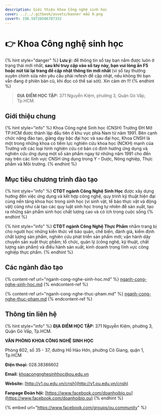 ```yaml
---
description: Giới thiệu khoa Công nghệ sinh học
cover: ../../.gitbook/assets/banner mẫu 9.png
coverY: 198.59728506787332
---
```


# 👉 Khoa Công nghệ sinh học

{% hint style="danger" %}
**Lưu ý:** để thông tin sổ tay bạn nắm được luôn ở trạng thái mới nhất, **sau khi truy cập vào sổ tay này, bạn vui lòng ấn F5 hoặc nút tải lại trang để cập nhật thông tin mới nhất** (vì sổ tay thường xuyên chỉnh sửa nên yêu cầu phải refesh để cập nhật, nếu không thì bạn vẫn đang ở phiên bản cũ, khi đọc có thể sai sót). Xin cảm ơn !!!
{% endhint %}

> **ĐỊA ĐIỂM HỌC TẬP:** 371 Nguyễn Kiệm, phường 3, Quận Gò Vấp, Tp.HCM.

## **Giới thiệu chung**

{% hint style="info" %}
Khoa Công nghệ Sinh học (CNSH) Trường ĐH Mở TP.HCM được thành lập đầu tiên ở khu vực phía Nam từ năm 1991. Bên cạnh chức năng đào tạo, giảng dạy bậc đại học và sau đại học, Khoa CNSH là một trong những khoa có tiềm lực nghiên cứu khoa học (NCKH) mạnh của Trường với các loại hình nghiên cứu cơ bản có định hướng ứng dụng và nghiên cứu ứng dụng một số sản phẩm ngay từ những năm 1991 cho đến nay trên các lĩnh vực CNSH ứng dụng trong Y – Dược, Nông nghiệp, Thực phẩm và Môi trường.
{% endhint %}

## Mục tiêu chương trình đào tạo

{% hint style="info" %}
**CTĐT ngành Công Nghệ Sinh Học** được xây dựng hướng đến việc ứng dụng và kết hợp công nghệ, quy trình kỹ thuật hiện đại cùng nền tảng khoa học trong sinh học (vi sinh vật, tế bào thực vật và động vật) cũng như cải tạo các quy luật sinh học trong tự nhiên để sản xuất, tạo ra những sản phẩm sinh học chất lượng cao và có ích trong cuộc sống
{% endhint %}

{% hint style="info" %}
**CTĐT ngành Công Nghệ Thực Phẩm** nhằm trang bị cho người học những kiến thức về bảo quản, chế biến, đánh giá, kiểm định chất lượng sản phẩm, nghiên cứu phát triển sản phẩm mới; vận hành dây chuyền sản xuất thực phẩm; tổ chức, quản lý (công nghệ, kỹ thuật, chất lượng sản phẩm) và điều hành sản xuất, kinh doanh trong lĩnh vực công nghiệp thực phẩm.
{% endhint %}

## Các ngành đào tạo

{% content-ref url="nganh-cong-nghe-sinh-hoc.md" %}
[nganh-cong-nghe-sinh-hoc.md](nganh-cong-nghe-sinh-hoc.md)
{% endcontent-ref %}

{% content-ref url="nganh-cong-nghe-thuc-pham.md" %}
[nganh-cong-nghe-thuc-pham.md](nganh-cong-nghe-thuc-pham.md)
{% endcontent-ref %}

## Thông tin liên hệ

{% hint style="info" %}
**ĐỊA ĐIỂM HỌC TẬP:** 371 Nguyễn Kiệm, phường 3, Quận Gò Vấp, Tp.HCM.

**VĂN PHÒNG KHOA CÔNG NGHỆ SINH HỌC**

Phòng 602, số 35 - 37, đường Hồ Hảo Hớn, phường Cô Giang, quận 1, Tp.HCM

**Điện thoại:** 028.38386602

**Email:** khoacongnghesinhhoc@ou.edu.vn

**Website:** [http://v1.ou.edu.vn/cnsh](http://v1.ou.edu.vn/cnsh)

**Fanpage Đoàn hội:** [https://www.facebook.com/doanhoibio.ou](https://www.facebook.com/doanhoibio.ou)
{% endhint %}

{% embed url="https://www.facebook.com/groups/ou.community" %}
